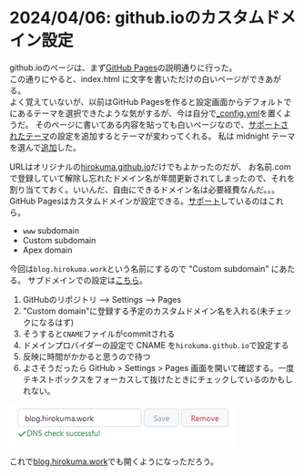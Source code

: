 # 2024/04/06: github.ioのカスタムドメイン設定

github.ioのページは、まず[GitHub Pages](https://pages.github.com/)の説明通りに行った。  
この通りにやると、index.html に文字を書いただけの白いページができあがる。  
よく覚えていないが、以前はGitHub Pagesを作ると設定画面からデフォルトでにあるテーマを選択できたような気がするが、今は自分で[_config.yml](https://docs.github.com/en/pages/setting-up-a-github-pages-site-with-jekyll/about-github-pages-and-jekyll)を置くようだ。
そのページに書いてある内容を貼っても白いページなので、[サポートされたテーマ](https://pages.github.com/themes/)の設定を追加するとテーマが変わってくれる。
私は midnight テーマを選んで[追加](https://github.com/hirokuma/hirokuma.github.io/blob/afba836e9d8152a4d1ac2f01952ed47b3ad1c0ed/_config.yml#L11-L13)した。

URLはオリジナルの[hirokuma.github.io](https://hirokuma.github.io)だけでもよかったのだが、
お名前.comで登録していて解除し忘れたドメイン名が年間更新されてしまったので、それを割り当てておく。いいんだ、自由にできるドメイン名は必要経費なんだ。。。  
GitHub Pagesはカスタムドメインが設定できる。[サポート](https://docs.github.com/en/pages/configuring-a-custom-domain-for-your-github-pages-site/about-custom-domains-and-github-pages#supported-custom-domains)しているのはこれら。

* `www` subdomain
* Custom subdomain
* Apex domain

今回は`blog.hirokuma.work`という名前にするので "Custom subdomain" にあたる。
サブドメインでの設定は[こちら](https://docs.github.com/en/pages/configuring-a-custom-domain-for-your-github-pages-site/managing-a-custom-domain-for-your-github-pages-site#configuring-a-subdomain)。

1. GitHubのリポジトリ --> Settings --> Pages
2. "Custom domain"に登録する予定のカスタムドメイン名を入れる(未チェックになるはず)
3. そうすると`CNAME`ファイルがcommitされる
4. ドメインプロバイダーの設定で CNAME を`hirokuma.github.io`で設定する
5. 反映に時間がかかると思うので待つ
6. よさそうだったら GitHub > Settings > Pages 画面を開いて確認する。一度テキストボックスをフォーカスして抜けたときにチェックしているのかもしれない。

![domain ok](20240406-1.png)

これで[blog.hirokuma.work](https://blog.hirokuma.work/)でも開くようになっただろう。
